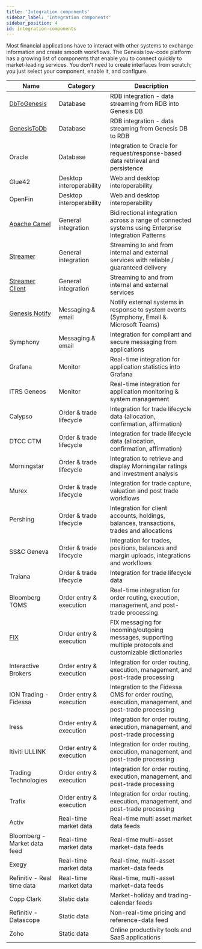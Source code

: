 ```yaml
---
title: 'Integration components'
sidebar_label: 'Integration components'
sidebar_position: 4
id: integration-components
---
```


Most financial applications have to interact with other systems to exchange information and create smooth workflows. The Genesis low-code platform has a growing list of components that enable you to connect quickly to market-leading services. You don't need to create interfaces from scratch; you just select your component, enable it, and configure.

| Name                                                                                                                                      | Category | Description|
|-------------------------------------------------------------------------------------------------------------------------------------------|----------------|------------------|
| [DbToGenesis](/creating-applications/defining-your-application/integrations/database-streaming/dbtogenesis/overview/#dbtogenesis)         | Database | RDB integration - data streaming from RDB into Genesis DB |
| [GenesisToDb](/creating-applications/defining-your-application/integrations/database-streaming/genesistodb/overview/#genesistodb)         | Database | RDB integration - data streaming from Genesis DB to RDB |
| Oracle                                                                                                                                    | Database | Integration to Oracle for request/response-based data retrieval and persistence |
| Glue42                                                                                                                                    | Desktop interoperability | Web and desktop interoperability |
| OpenFin                                                                                                                                   | Desktop interoperability | Web and desktop interoperability |
| [Apache Camel](/creating-applications/defining-your-application/integrations/apache-camel/apache-camel/)                                  | General integration | Bidirectional integration across a range of connected systems using Enterprise Integration Patterns |
| [Streamer](/creating-applications/defining-your-application/integrations/external-systems/streamer/#create-streamer)	                     | General integration | Streaming to and from internal and external services with reliable / guaranteed delivery |
| [Streamer Client](/creating-applications/defining-your-application/integrations/external-systems/streamer-client/#create-streamer-client) | General integration | Streaming to and from internal and external services |
| [Genesis Notify](/creating-applications/defining-your-application/integrations/notify/configure/)                                         | Messaging & email | Notify external systems in response to system events (Symphony, Email & Microsoft Teams) |
| Symphony                                                                                                                                  | Messaging & email | Integration for compliant and secure messaging from applications |
| Grafana	                                                                                                                                  | Monitor | Real-time integration for application statistics into Grafana |
| ITRS Geneos                                                                                                                               | Monitor | Real-time integration for application monitoring & system management |
| Calypso                                                                                                                                   | Order & trade lifecycle | Integration for trade lifecycle data (allocation, confirmation, affirmation) |
| DTCC CTM                                                                                                                                  | Order & trade lifecycle | Integration for trade lifecycle data (allocation, confirmation, affirmation) |
| Morningstar	                                                                                                                              | Order & trade lifecycle | Integration to retrieve and display Morningstar ratings and investment analysis |
| Murex	                                                                                                                                    | Order & trade lifecycle | Integration for trade capture, valuation and post trade workflows |
| Pershing	                                                                                                                                 | Order & trade lifecycle | Integration for client accounts, holdings, balances, transactions, trades and allocations |
| SS&C Geneva                                                                                                                               | Order & trade lifecycle | Integration for trades, positions, balances and margin uploads, integrations and workflows |
| Traiana	                                                                                                                                  | Order & trade lifecycle | Integration for trade lifecycle data |
| Bloomberg TOMS                                                                                                                            | Order entry & execution | Real-time integration for order routing, execution, management, and post-trade processing |
| [FIX](/creating-applications/defining-your-application/integrations/external-systems/)                                                    | Order entry & execution | FIX messaging for incoming/outgoing messages, supporting multiple protocols and customizable dictionaries |
| Interactive Brokers                                                                                                                       | Order entry & execution | Integration for order routing, execution, management, and post-trade processing |
| ION Trading - Fidessa                                                                                                                     | Order entry & execution | Integration to the Fidessa OMS for order routing, execution, management, and post-trade processing |
| Iress	                                                                                                                                    | Order entry & execution | Integration for order routing, execution, management, and post-trade processing |
| Itiviti ULLINK                                                                                                                            | Order entry & execution | Integration for order routing, execution, management, and post-trade processing |
| Trading Technologies                                                                                                                      | Order entry & execution | Integration for order routing, execution, management, and post-trade processing |
| Trafix	                                                                                                                                   | Order entry & execution | Integration for order routing, execution, management, and post-trade processing |
| Activ	                                                                                                                                    | Real-time market data | Real-time multi asset market data feeds |
| Bloomberg - Market data feed                                                                                                              | Real-time market data | Real-time multi-asset market-data feeds |
| Exegy	                                                                                                                                    | Real-time market data | Real-time, multi-asset market-data feeds |
| Refinitiv - Real time data                                                                                                                | Real-time market data | Real-time, multi-asset market-data feeds |
| Copp Clark                                                                                                                                | Static data | Market-holiday and trading-calendar feeds |
| Refinitiv - Datascope                                                                                                                     | Static data | Non-real-time pricing and reference-data feed |
| Zoho	                                                                                                                                     | Static data | Online productivity tools and SaaS applications |


